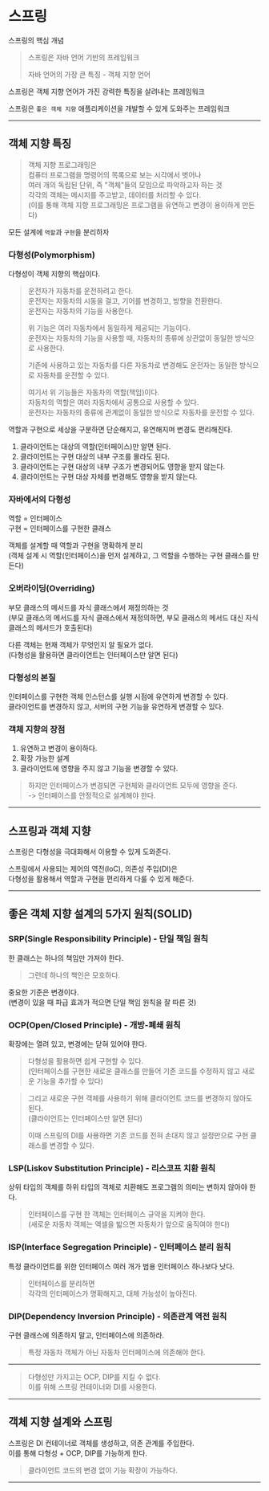 # 스프링

스프링의 핵심 개념

> 스프링은 자바 언어 기반의 프레임워크
> 
> 자바 언어의 가장 큰 특징 - 객체 지향 언어

스프링은 객체 지향 언어가 가진 강력한 특징을 살려내는 프레임워크

스프링은 `좋은 객체 지향` 애플리케이션을 개발할 수 있게 도와주는 프레임워크

---

## 객체 지향 특징

> 객체 지향 프로그래밍은  
> 컴퓨터 프로그램을 명령어의 목록으로 보는 시각에서 벗어나  
> 여러 개의 독립된 단위, 즉 "객체"들의 모임으로 파악하고자 하는 것  
> 각각의 객체는 메시지를 주고받고, 데이터를 처리할 수 있다.  
> (이를 통해 객체 지향 프로그래밍은 프로그램을 유연하고 변경이 용이하게 만든다)

모든 설계에 `역할`과 `구현`을 분리하자

### 다형성(Polymorphism)

다형성이 객체 지향의 핵심이다.

> 운전자가 자동차를 운전하려고 한다.  
> 운전자는 자동차의 시동을 걸고, 기어를 변경하고, 방향을 전환한다.  
> 운전자는 자동차의 기능을 사용한다.
> 
> 위 기능은 여러 자동차에서 동일하게 제공되는 기능이다.  
> 운전자는 자동차의 기능을 사용할 때, 자동차의 종류에 상관없이 동일한 방식으로 사용한다.
> 
> 기존에 사용하고 있는 자동차를 다른 자동차로 변경해도 운전자는 동일한 방식으로 자동차를 운전할 수 있다.
> 
> 여기서 위 기능들은 자동차의 역할(책임)이다.  
> 자동차의 역할은 여러 자동차에서 공통으로 사용할 수 있다.  
> 운전자는 자동차의 종류에 관계없이 동일한 방식으로 자동차를 운전할 수 있다.

역할과 구현으로 세상을 구분하면 단순해지고, 유연해지며 변경도 편리해진다.
1. 클라이언트는 대상의 역할(인터페이스)만 알면 된다.
2. 클라이언트는 구현 대상의 내부 구조를 몰라도 된다.
3. 클라이언트는 구현 대상의 내부 구조가 변경되어도 영향을 받지 않는다.
4. 클라이언트는 구현 대상 자체를 변경해도 영향을 받지 않는다.

### 자바에서의 다형성

역할 = 인터페이스  
구현 = 인터페이스를 구현한 클래스

객체를 설계할 때 역할과 구현을 명확하게 분리  
(객체 설계 시 역할(인터페이스)을 먼저 설계하고, 그 역할을 수행하는 구현 클래스를 만든다)

### 오버라이딩(Overriding)

부모 클래스의 메서드를 자식 클래스에서 재정의하는 것  
(부모 클래스의 메서드를 자식 클래스에서 재정의하면, 부모 클래스의 메서드 대신 자식 클래스의 메서드가 호출된다)

다른 객체는 현재 객체가 무엇인지 알 필요가 없다.  
(다형성을 활용하면 클라이언트는 인터페이스만 알면 된다)

### 다형성의 본질

인터페이스를 구현한 객체 인스턴스를 실행 시점에 유연하게 변경할 수 있다.  
클라이언트를 변경하지 않고, 서버의 구현 기능을 유연하게 변경할 수 있다.

### 객체 지향의 장점

1. 유연하고 변경이 용이하다.
2. 확장 가능한 설계
3. 클라이언트에 영향을 주지 않고 기능을 변경할 수 있다.

> 하지만 인터페이스가 변경되면 구현체와 클라이언트 모두에 영향을 준다.  
> -> 인터페이스를 안정적으로 설계해야 한다.

---

## 스프링과 객체 지향

스프링은 다형성을 극대화해서 이용할 수 있게 도와준다.

스프링에서 사용되는 제어의 역전(IoC), 의존성 주입(DI)은  
다형성을 활용해서 역할과 구현을 편리하게 다룰 수 있게 해준다.

---

## 좋은 객체 지향 설계의 5가지 원칙(SOLID)

### SRP(Single Responsibility Principle) - 단일 책임 원칙

한 클래스는 하나의 책임만 가져야 한다.

> 그런데 하나의 책인은 모호하다.

중요한 기준은 변경이다.  
(변경이 있을 때 파급 효과가 적으면 단일 책임 원칙을 잘 따른 것)

### OCP(Open/Closed Principle) - 개방-폐쇄 원칙

확장에는 열려 있고, 변경에는 닫혀 있어야 한다.

> 다형성을 활용하면 쉽게 구현할 수 있다.  
> (인터페이스를 구현한 새로운 클래스를 만들어 기존 코드를 수정하지 않고 새로운 기능을 추가할 수 있다)

> 그리고 새로운 구현 객체를 사용하기 위해 클라이언트 코드를 변경하지 않아도 된다.  
> (클라이언트는 인터페이스만 알면 된다)  
> 
> 이때 스프링의 DI를 사용하면 기존 코드를 전혀 손대지 않고 설정만으로 구현 클래스를 변경할 수 있다.

### LSP(Liskov Substitution Principle) - 리스코프 치환 원칙

상위 타입의 객체를 하위 타입의 객체로 치환해도 프로그램의 의미는 변하지 않아야 한다.

> 인터페이스를 구현 한 객체는 인터페이스 규약을 지켜야 한다.  
> (새로운 자동차 객체는 액셀을 밟으면 자동차가 앞으로 움직여야 한다)

### ISP(Interface Segregation Principle) - 인터페이스 분리 원칙

특정 클라이언트를 위한 인터페이스 여러 개가 범용 인터페이스 하나보다 낫다.

> 인터페이스를 분리하면  
> 각각의 인터페이스가 명확해지고, 대체 가능성이 높아진다.

### DIP(Dependency Inversion Principle) - 의존관계 역전 원칙

구현 클래스에 의존하지 말고, 인터페이스에 의존하라.

> 특정 자동차 객체가 아닌 자동차 인터페이스에 의존해야 한다.

---

> 다형성만 가지고는 OCP, DIP를 지킬 수 없다.  
> 이를 위해 스프링 컨테이너와 DI를 사용한다.

---

## 객체 지향 설계와 스프링

스프링은 DI 컨테이너로 객체를 생성하고, 의존 관계를 주입한다.  
이를 통해 다형성 + OCP, DIP를 가능하게 한다.

> 클라이언트 코드의 변경 없이 기능 확장이 가능하다.

---
